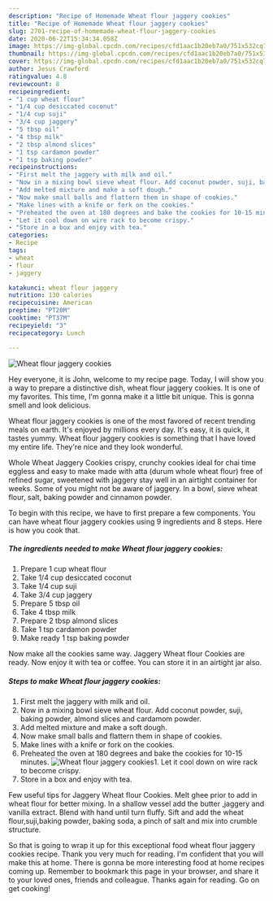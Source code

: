 ```yaml
---
description: "Recipe of Homemade Wheat flour jaggery cookies"
title: "Recipe of Homemade Wheat flour jaggery cookies"
slug: 2701-recipe-of-homemade-wheat-flour-jaggery-cookies
date: 2020-06-22T15:34:34.058Z
image: https://img-global.cpcdn.com/recipes/cfd1aac1b20eb7a0/751x532cq70/wheat-flour-jaggery-cookies-recipe-main-photo.jpg
thumbnail: https://img-global.cpcdn.com/recipes/cfd1aac1b20eb7a0/751x532cq70/wheat-flour-jaggery-cookies-recipe-main-photo.jpg
cover: https://img-global.cpcdn.com/recipes/cfd1aac1b20eb7a0/751x532cq70/wheat-flour-jaggery-cookies-recipe-main-photo.jpg
author: Jesus Crawford
ratingvalue: 4.8
reviewcount: 8
recipeingredient:
- "1 cup wheat flour"
- "1/4 cup desiccated coconut"
- "1/4 cup suji"
- "3/4 cup jaggery"
- "5 tbsp oil"
- "4 tbsp milk"
- "2 tbsp almond slices"
- "1 tsp cardamon powder"
- "1 tsp baking powder"
recipeinstructions:
- "First melt the jaggery with milk and oil."
- "Now in a mixing bowl sieve wheat flour. Add coconut powder, suji, baking powder, almond slices and cardamom powder."
- "Add melted mixture and make a soft dough."
- "Now make small balls and flattern them in shape of cookies."
- "Make lines with a knife or fork on the cookies."
- "Preheated the oven at 180 degrees and bake the cookies for 10-15 minutes."
- "Let it cool down on wire rack to become crispy."
- "Store in a box and enjoy with tea."
categories:
- Recipe
tags:
- wheat
- flour
- jaggery

katakunci: wheat flour jaggery 
nutrition: 130 calories
recipecuisine: American
preptime: "PT20M"
cooktime: "PT37M"
recipeyield: "3"
recipecategory: Lunch

---
```



![Wheat flour jaggery cookies](https://img-global.cpcdn.com/recipes/cfd1aac1b20eb7a0/751x532cq70/wheat-flour-jaggery-cookies-recipe-main-photo.jpg)

Hey everyone, it is John, welcome to my recipe page. Today, I will show you a way to prepare a distinctive dish, wheat flour jaggery cookies. It is one of my favorites. This time, I'm gonna make it a little bit unique. This is gonna smell and look delicious.

Wheat flour jaggery cookies is one of the most favored of recent trending meals on earth. It's enjoyed by millions every day. It's easy, it is quick, it tastes yummy. Wheat flour jaggery cookies is something that I have loved my entire life. They're nice and they look wonderful.

Whole Wheat Jaggery Cookies crispy, crunchy cookies ideal for chai time eggless and easy to make made with atta (durum whole wheat flour) free of refined sugar, sweetened with jaggery stay well in an airtight container for weeks. Some of you might not be aware of jaggery. In a bowl, sieve wheat flour, salt, baking powder and cinnamon powder.


To begin with this recipe, we have to first prepare a few components. You can have wheat flour jaggery cookies using 9 ingredients and 8 steps. Here is how you cook that.

<!--inarticleads1-->

##### The ingredients needed to make Wheat flour jaggery cookies:

1. Prepare 1 cup wheat flour
1. Take 1/4 cup desiccated coconut
1. Take 1/4 cup suji
1. Take 3/4 cup jaggery
1. Prepare 5 tbsp oil
1. Take 4 tbsp milk
1. Prepare 2 tbsp almond slices
1. Take 1 tsp cardamon powder
1. Make ready 1 tsp baking powder


Now make all the cookies same way. Jaggery Wheat flour Cookies are ready. Now enjoy it with tea or coffee. You can store it in an airtight jar also. 

<!--inarticleads2-->

##### Steps to make Wheat flour jaggery cookies:

1. First melt the jaggery with milk and oil.
1. Now in a mixing bowl sieve wheat flour. Add coconut powder, suji, baking powder, almond slices and cardamom powder.
1. Add melted mixture and make a soft dough.
1. Now make small balls and flattern them in shape of cookies.
1. Make lines with a knife or fork on the cookies.
1. Preheated the oven at 180 degrees and bake the cookies for 10-15 minutes.
<img src="//assets-global.cpcdn.com/assets/icons/button_play-2c75c40dde080a61004c1f40b05d8f140eaff45d7e9e6481dc71c63d2e7c4909.png" alt="Wheat flour jaggery cookies">1. Let it cool down on wire rack to become crispy.
1. Store in a box and enjoy with tea.


Few useful tips for Jaggery Wheat flour Cookies. Melt ghee prior to add in wheat flour for better mixing. In a shallow vessel add the butter ,jaggery and vanilla extract. Blend with hand until turn fluffy. Sift and add the wheat flour,suji,baking powder, baking soda, a pinch of salt and mix into crumble structure. 

So that is going to wrap it up for this exceptional food wheat flour jaggery cookies recipe. Thank you very much for reading. I'm confident that you will make this at home. There is gonna be more interesting food at home recipes coming up. Remember to bookmark this page in your browser, and share it to your loved ones, friends and colleague. Thanks again for reading. Go on get cooking!

